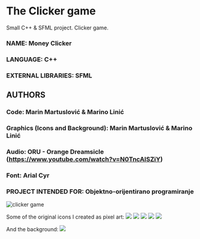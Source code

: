 # The Clicker game
Small C++ & SFML project. Clicker game.

### NAME: Money Clicker
### LANGUAGE: C++
### EXTERNAL LIBRARIES: SFML

## AUTHORS 
### Code: Marin Martuslović & Marino Linić 
### Graphics (Icons and Background): Marin Martuslović & Marino Linić 
### Audio: ORU - Orange Dreamsicle (https://www.youtube.com/watch?v=N0TncAISZiY) 
### Font: Arial Cyr
### PROJECT INTENDED FOR: Objektno-orijentirano programiranje

![clicker game](clicker.png)

Some of the original icons I created as pixel art:
![](clicker/Textures/Icons/Cafe.png)
![](clicker/Textures/Icons/Music.png)
![](clicker/Textures/Icons/Software.png)
![](clicker/Textures/Icons/Oil.png)
![](clicker/Textures/Icons/Space.png)

And the background:
![](clicker/Textures/Backgrounds/mainbg.png)
